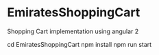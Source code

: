 # EmiratesShoppingCart
Shopping Cart implementation using angular 2


cd EmiratesShoppingCart
npm install
npm run start

